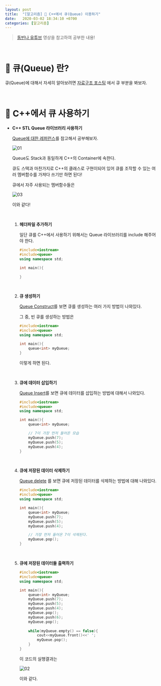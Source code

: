 ```yaml
---
layout: post
title:  "[알고리즘] 💬 C++에서 큐(Queue) 이용하기"
date:   2020-03-02 18:34:10 +0700
categories: [알고리즘]
---
```


> [동빈나 유튜브](https://www.youtube.com/watch?v=yAiZ1AVU8Aw&list=PLRx0vPvlEmdDHxCvAQS1_6XV4deOwfVrz&index=15) 영상을 참고하여 공부한 내용!

<br>

# 💬 큐(Queue) 란?

큐(Queue)에 대해서 자세히 알아보려면 [자료구조 포스팅](https://choheeis.github.io/c++/2019/07/16/%EA%BC%AD-%EC%95%8C%EC%95%84%EB%91%90%EC%96%B4%EC%95%BC%ED%95%A0-%EA%B8%B0%EB%B3%B8-%EC%9E%90%EB%A3%8C%EA%B5%AC%EC%A1%B0.html) 에서 큐 부분을 봐보자.

<br>

# 💬 C++에서 큐 사용하기

- __C++ STL Queue 라이브러리 사용하기__

    [Queue에 대한 레퍼런스](http://www.cplusplus.com/reference/queue/queue/)를 참고해서 공부해보자.

    ![01](https://user-images.githubusercontent.com/31889335/75656271-fa300900-5ca6-11ea-80a9-9bbb9b583b50.PNG)

    Queue도 Stack과 동일하게 C++의 Container에 속한다.

    큐도 스택과 마찬가지로 C++의 클래스로 구현이되어 있어 큐를 조작할 수 있는 여러 멤버함수를 가져다 쓰기만 하면 된다!

    큐에서 자주 사용되는 멤버함수들은

    ![03](https://user-images.githubusercontent.com/31889335/75657113-d8d01c80-5ca8-11ea-9b59-b8207b3b9910.PNG)

    이와 같다!

    <br>

    1. __헤더파일 추가하기__

        일단 큐를 C++에서 사용하기 위해서는 Queue 라이브러리를 include 해주어야 한다.

         ~~~c++
        #include<iostream>
        #include<queue>
        using namespace std;

        int main(){
            
        }
        ~~~

        <br>

    2. __큐 생성하기__

        [Queue Construct](http://www.cplusplus.com/reference/queue/queue/queue/)를 보면 큐를 생성하는 여러 가지 방법이 나와있다.

        그 중, 빈 큐를 생성하는 방법은

        ~~~c++
        #include<iostream>
        #include<queue>
        using namespace std;

        int main(){
            queue<int> myQueue;
        }
        ~~~

        이렇게 하면 된다.

        <br>

    3. __큐에 데이터 삽입하기__

        [Queue Insert](http://www.cplusplus.com/reference/queue/queue/push/)를 보면 큐에 데이터를 삽입하는 방법에 대해서 나와있다.

        ~~~c++
        #include<iostream>
        #include<queue>
        using namespace std;

        int main(){
            queue<int> myQueue;

            // 7이 가장 먼저 들어온 모습 
            myQueue.push(7);
            myQueue.push(5);
            myQueue.push(4);
        }
        ~~~

        <br>

    4. __큐에 저장된 데이터 삭제하기__

        [Queue delete](http://www.cplusplus.com/reference/queue/queue/pop/) 를 보면 큐에 저장된 데이터를 삭제하는 방법에 대해 나와있다.

        ~~~c++
        #include<iostream>
        #include<queue>
        using namespace std;

        int main(){
            queue<int> myQueue;
            myQueue.push(7);
            myQueue.push(5);
            myQueue.push(4);

            // 가장 먼저 들어온 7이 삭제된다.
            myQueue.pop();
        }
        ~~~

        <br>

    5. __큐에 저장된 데이터들 출력하기__

        ~~~c++
        #include<iostream>
        #include<queue>
        using namespace std;

        int main(){
            queue<int> myQueue;
            myQueue.push(7);
            myQueue.push(5);
            myQueue.push(4);
            myQueue.pop();
            myQueue.push(6);
            myQueue.pop();
            
            while(myQueue.empty() == false){
                cout<<myQueue.front()<<' ';
                myQueue.pop();
            }
        }
        ~~~

        이 코드의 실행결과는

        ![02](https://user-images.githubusercontent.com/31889335/75657061-b938f400-5ca8-11ea-9b4b-a06f4da01c83.PNG)

        이와 같다.

        <br>